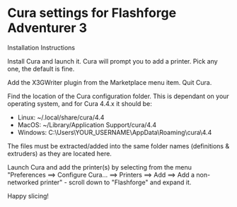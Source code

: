 # Cura settings for Flashforge Adventurer 3

Installation Instructions

Install Cura and launch it. Cura will prompt you to add a printer. Pick any one, the default is fine.

Add the X3GWriter plugin from the Marketplace menu item. Quit Cura.

Find the location of the Cura configuration folder. This is dependant on your operating system, and for Cura 4.4.x it should be:
- Linux: ~/.local/share/cura/4.4
- MacOS: ~/Library/Application Support/cura/4.4
- Windows: C:\Users\YOUR_USERNAME\AppData\Roaming\cura\4.4

The files must be extracted/added into the same folder names (definitions & extruders) as they are located here.

Launch Cura and add the printer(s) by selecting from the menu "Preferences ==> Configure Cura... ==> Printers ==> Add ==> Add a non-networked printer" - scroll down to "Flashforge" and expand it.

Happy slicing!
